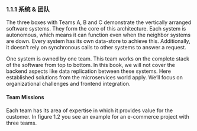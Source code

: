 ### 1.1.1  系统 & 团队

The three boxes with Teams A, B and C demonstrate the vertically arranged software systems. They form the core of this architecture. Each system is autonomous, which means it can function even when the neighbor systems are down. Every system has its own data-store to achieve this. Additionally, it doesn’t rely on synchronous calls to other systems to answer a request.

One system is owned by one team. This team works on the complete stack of the software from top to bottom. In this book, we will not cover the backend aspects like data replication between these systems. Here established solutions from the microservices world apply. We’ll focus on organizational challenges and frontend integration.

#### Team Missions

Each team has its area of expertise in which it provides value for the customer. In figure 1.2 you see an example for an e-commerce project with three teams.